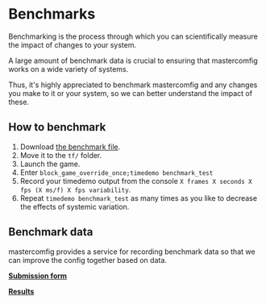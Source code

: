 # Benchmarks

Benchmarking is the process through which you can scientifically measure the impact of changes to your system.

A large amount of benchmark data is crucial to ensuring that mastercomfig works on a wide variety of systems.

Thus, it's highly appreciated to benchmark mastercomfig and any changes you make to it or your system, so we can better understand the impact of these.

## How to benchmark

1. Download [the benchmark file](https://mega.nz/#!f8tlhDhR!nYgghqybOK15ObUykEczewB3242XHb_bJ4JP0rv1q6k).
2. Move it to the `tf/` folder.
3. Launch the game.
4. Enter `block_game_override_once;timedemo benchmark_test`
5. Record your timedemo output from the console `X frames X seconds X fps (X ms/f) X fps variability`.
6. Repeat `timedemo benchmark_test` as many times as you like to decrease the effects of systemic variation.

## Benchmark data

mastercomfig provides a service for recording benchmark data so that we can improve the config together based on data.

[**Submission form**](https://airtable.com/shrckjh0jqeZdeIYN)

[**Results**](https://airtable.com/shrxpulcQulOi16Wm)
